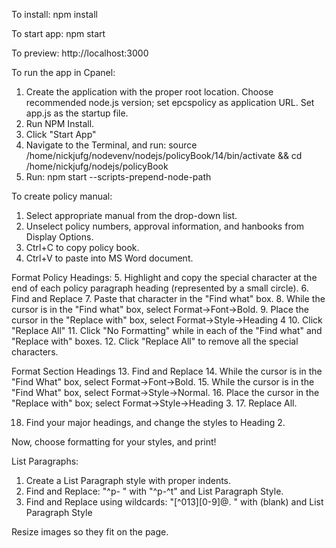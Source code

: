 To install:
npm install

To start app:
npm start

To preview:
http://localhost:3000

To run the app in Cpanel:
1. Create the application with the proper root location. Choose recommended node.js version; set epcspolicy as application URL. Set app.js as the startup file.
2. Run NPM Install.
3. Click "Start App"
4. Navigate to the Terminal, and run: source /home/nickjufg/nodevenv/nodejs/policyBook/14/bin/activate && cd /home/nickjufg/nodejs/policyBook
5. Run: npm start --scripts-prepend-node-path


To create policy manual:
1. Select appropriate manual from the drop-down list.
2. Unselect policy numbers, approval information, and hanbooks from Display Options.
3. Ctrl+C to copy policy book.
4. Ctrl+V to paste into MS Word document.

Format Policy Headings:
5. Highlight and copy the special character at the end of each policy paragraph heading (represented by a small circle).
6. Find and Replace
7. Paste that character in the "Find what" box.
8. While the cursor is in the "Find what" box, select Format->Font->Bold.
9. Place the cursor in the "Replace with" box, select Format->Style->Heading 4
10. Click "Replace All"
11. Click "No Formatting" while in each of the "Find what" and "Replace with" boxes.
12. Click "Replace All" to remove all the special characters.


Format Section Headings
13. Find and Replace
14. While the cursor is in the "Find What" box, select Format->Font->Bold.
15. While the cursor is in the "Find What" box, select Format->Style->Normal.
16. Place the cursor in the "Replace with" box; select Format->Style->Heading 3.
17. Replace All.

18. Find your major headings, and change the styles to Heading 2.

Now, choose formatting for your styles, and print!

List Paragraphs:
1. Create a List Paragraph style with proper indents.
2. Find and Replace: "^p- " with "^p-^t" and List Paragraph Style.
3. Find and Replace using wildcards: "[^013][0-9]@. " with (blank) and List Paragraph Style

Resize images so they fit on the page.
